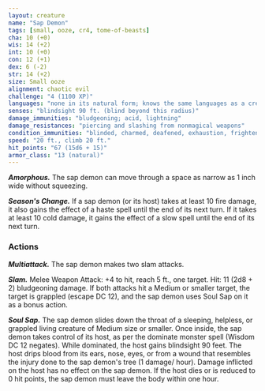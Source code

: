 ```yaml
---
layout: creature
name: "Sap Demon"
tags: [small, ooze, cr4, tome-of-beasts]
cha: 10 (+0)
wis: 14 (+2)
int: 10 (+0)
con: 12 (+1)
dex: 6 (-2)
str: 14 (+2)
size: Small ooze
alignment: chaotic evil
challenge: "4 (1100 XP)"
languages: "none in its natural form; knows the same languages as a creature it dominates"
senses: "blindsight 90 ft. (blind beyond this radius)"
damage_immunities: "bludgeoning; acid, lightning"
damage_resistances: "piercing and slashing from nonmagical weapons"
condition_immunities: "blinded, charmed, deafened, exhaustion, frightened, prone"
speed: "20 ft., climb 20 ft."
hit_points: "67 (15d6 + 15)"
armor_class: "13 (natural)"
---
```


***Amorphous.*** The sap demon can move through a space as narrow as 1 inch wide without squeezing.

***Season's Change.*** If a sap demon (or its host) takes at least 10 fire damage, it also gains the effect of a haste spell until the end of its next turn. If it takes at least 10 cold damage, it gains the effect of a slow spell until the end of its next turn.

### Actions

***Multiattack.*** The sap demon makes two slam attacks.

***Slam.*** Melee Weapon Attack: +4 to hit, reach 5 ft., one target. Hit: 11 (2d8 + 2) bludgeoning damage. If both attacks hit a Medium or smaller target, the target is grappled (escape DC 12), and the sap demon uses Soul Sap on it as a bonus action.

***Soul Sap.*** The sap demon slides down the throat of a sleeping, helpless, or grappled living creature of Medium size or smaller. Once inside, the sap demon takes control of its host, as per the dominate monster spell (Wisdom DC 12 negates). While dominated, the host gains blindsight 90 feet. The host drips blood from its ears, nose, eyes, or from a wound that resembles the injury done to the sap demon's tree (1 damage/ hour). Damage inflicted on the host has no effect on the sap demon. If the host dies or is reduced to 0 hit points, the sap demon must leave the body within one hour.

